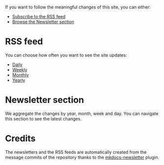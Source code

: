 If you want to follow the meaningful changes of this site, you can either:

* [Subscribe to the RSS feed](#rss_feed)
* [Browse the Newsletter section](#newsletter_section)

# RSS feed

You can choose how often you want to see the site updates:

* [Daily](http://127.0.0.1:8000/daily.xml)
* [Weekly](http://127.0.0.1:8000/weekly.xml)
* [Monthly](http://127.0.0.1:8000/monthly.xml)
* [Yearly](http://127.0.0.1:8000/yearly.xml)

# Newsletter section

We aggregate the changes by year, month, week and day. You can navigate this section to
see the latest changes.

# Credits

The newsletters and the RSS feeds are automatically created from the message commits of
the repository thanks to the
[mkdocs-newsletter](https://diefergil.github.io/mkdocs-newsletter/) plugin.